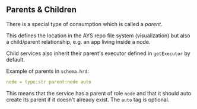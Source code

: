 ## Parents & Children

There is a special type of consumption which is called a *parent*.

This defines the location in the AYS repo file system (visualization) but also a child/parent relationship, e.g. an app living inside a node.

Child services also inherit their parent's executor defined in `getExecutor` by default.

Example of parents in `schema.hrd`:

```yaml
node = type:str parent:node auto
```

This means that the service has a parent of role `node` and that it should auto create its parent if it doesn't already exist. The `auto` tag is optional.